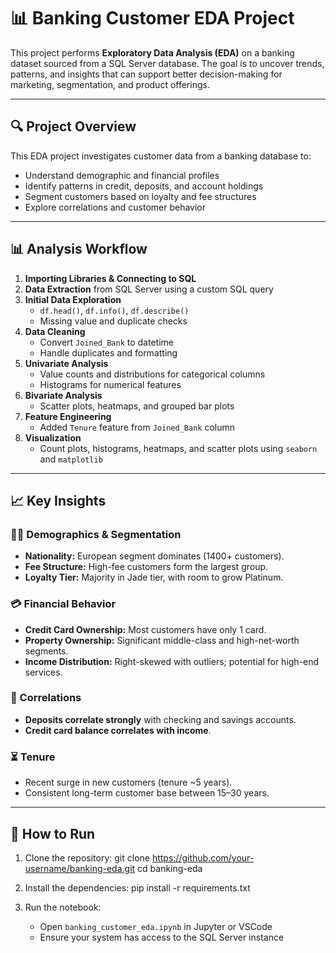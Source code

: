 # 📊 Banking Customer EDA Project

This project performs **Exploratory Data Analysis (EDA)** on a banking dataset sourced from a SQL Server database. The goal is to uncover trends, patterns, and insights that can support better decision-making for marketing, segmentation, and product offerings.

---

## 🔍 Project Overview

This EDA project investigates customer data from a banking database to:

- Understand demographic and financial profiles
- Identify patterns in credit, deposits, and account holdings
- Segment customers based on loyalty and fee structures
- Explore correlations and customer behavior

---

## 📊 Analysis Workflow

1. **Importing Libraries & Connecting to SQL**
2. **Data Extraction** from SQL Server using a custom SQL query
3. **Initial Data Exploration**
   - `df.head()`, `df.info()`, `df.describe()`
   - Missing value and duplicate checks
4. **Data Cleaning**
   - Convert `Joined_Bank` to datetime
   - Handle duplicates and formatting
5. **Univariate Analysis**
   - Value counts and distributions for categorical columns
   - Histograms for numerical features
6. **Bivariate Analysis**
   - Scatter plots, heatmaps, and grouped bar plots
7. **Feature Engineering**
   - Added `Tenure` feature from `Joined_Bank` column
8. **Visualization**
   - Count plots, histograms, heatmaps, and scatter plots using `seaborn` and `matplotlib`

---

## 📈 Key Insights

### 🧍‍♂️ Demographics & Segmentation
- **Nationality:** European segment dominates (1400+ customers).
- **Fee Structure:** High-fee customers form the largest group.
- **Loyalty Tier:** Majority in Jade tier, with room to grow Platinum.

### 💳 Financial Behavior
- **Credit Card Ownership:** Most customers have only 1 card.
- **Property Ownership:** Significant middle-class and high-net-worth segments.
- **Income Distribution:** Right-skewed with outliers; potential for high-end services.

### 🔄 Correlations
- **Deposits correlate strongly** with checking and savings accounts.
- **Credit card balance correlates with income**.

### ⏳ Tenure
- Recent surge in new customers (tenure ~5 years).
- Consistent long-term customer base between 15–30 years.

---

## 🚀 How to Run

1. Clone the repository:
   git clone https://github.com/your-username/banking-eda.git
   cd banking-eda

2. Install the dependencies:
   pip install -r requirements.txt

3. Run the notebook:
   - Open `banking_customer_eda.ipynb` in Jupyter or VSCode
   - Ensure your system has access to the SQL Server instance
